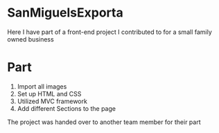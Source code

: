 # SanMiguelsExporta

Here I have part of a front-end project I contributed to for a small family owned business

# Part
 1. Import all images
 2. Set up HTML and CSS
 3. Utilized MVC framework
 4. Add different Sections to the page

The project was handed over to another team member for their part

